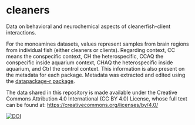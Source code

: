 # cleaners
Data on behavioral and neurochemical aspects of cleanerfish-client interactions.

For the monoamines datasets, values represent samples from brain regions from individual fish (either cleaners or clients). Regarding context, CC means the conspecific context, CH the heterospecific, CCAQ the conspecific inside aquarium context, CHAQ the heterospecific inside aquarium, and Ctrl the control context. This information is also present on the metadata for each package.
Metadata was extracted and edited using the [datapackage-r package](https://github.com/frictionlessdata/datapackage-r).
 
The data shared in this repository is made available under the Creative Commons Attribution 4.0 International (CC BY 4.0) License, whose full text can be found at: https://creativecommons.org/licenses/by/4.0/

[![DOI](https://zenodo.org/badge/134143910.svg)](https://zenodo.org/badge/latestdoi/134143910)
